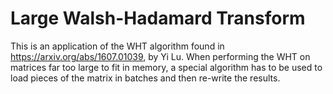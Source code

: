 # Large Walsh-Hadamard Transform

This is an application of the WHT algorithm found in https://arxiv.org/abs/1607.01039, by Yi Lu. When performing the WHT on matrices far too large to fit in memory, a special algorithm has to be used to load pieces of the matrix in batches and then re-write the results.
